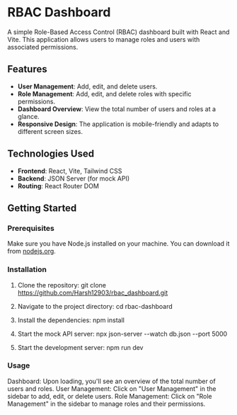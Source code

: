 # RBAC Dashboard

A simple Role-Based Access Control (RBAC) dashboard built with React and Vite. This application allows users to manage roles and users with associated permissions.

## Features

- **User Management**: Add, edit, and delete users.
- **Role Management**: Add, edit, and delete roles with specific permissions.
- **Dashboard Overview**: View the total number of users and roles at a glance.
- **Responsive Design**: The application is mobile-friendly and adapts to different screen sizes.

## Technologies Used

- **Frontend**: React, Vite, Tailwind CSS
- **Backend**: JSON Server (for mock API)
- **Routing**: React Router DOM

## Getting Started

### Prerequisites

Make sure you have Node.js installed on your machine. You can download it from [nodejs.org](https://nodejs.org/).

### Installation
1. Clone the repository:
git clone https://github.com/Harsh12903/rbac_dashboard.git

2. Navigate to the project directory:
cd rbac-dashboard

3. Install the dependencies:
npm install

4. Start the mock API server:
npx json-server --watch db.json --port 5000

5. Start the development server:
npm run dev

### Usage
Dashboard: Upon loading, you'll see an overview of the total number of users and roles.
User Management: Click on "User Management" in the sidebar to add, edit, or delete users.
Role Management: Click on "Role Management" in the sidebar to manage roles and their permissions.
